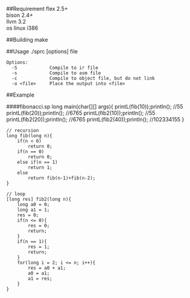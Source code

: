 ##Requirement
flex 2.5+  
bison 2.4+  
llvm 3.2  
os linux i386

##Building
    make

##Usage
    ./sprc [options] file

    Options:
      -S            Compile to ir file
      -s            Compile to asm file
      -c            Compile to object file, but do not link
      -o <file>     Place the output into <file>

##Example

####fibonacci.sp
	long main(char[][] args){
		printL(fib(10));println(); //55
		printL(fib(20));println(); //6765
		printL(fib2(10));println(); //55
		printL(fib2(20));println(); //6765
		printL(fib2(40));println(); //102334155
	}
	
	// recursion
	long fib(long n){
		if(n < 0)
			return 0;
		if(n == 0)
			return 0;
		else if(n == 1)
			return 1;
		else
			return fib(n-1)+fib(n-2);
	}
	
	// loop
	[long res] fib2(long n){
		long a0 = 0;
		long a1 = 1;
		res = 0;
		if(n <= 0){
			res = 0;
			return;
		}
		if(n == 1){
			res = 1;
			return;
		}
		for(long i = 2; i <= n; i++){
			res = a0 + a1;
			a0 = a1;
			a1 = res;
		}
	}
